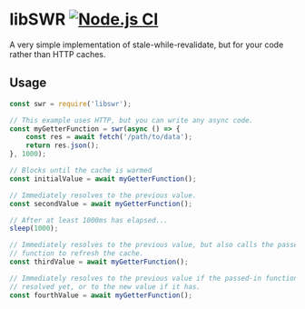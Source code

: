 # libSWR [![Node.js CI](https://github.com/Drarok/libswr/actions/workflows/nodejs.yml/badge.svg)](https://github.com/Drarok/libswr/actions/workflows/nodejs.yml)

A very simple implementation of stale-while-revalidate, but for your code rather than HTTP caches.

## Usage

```js
const swr = require('libswr');

// This example uses HTTP, but you can write any async code.
const myGetterFunction = swr(async () => {
	const res = await fetch('/path/to/data');
	return res.json();
}, 1000);

// Blocks until the cache is warmed
const initialValue = await myGetterFunction();

// Immediately resolves to the previous value.
const secondValue = await myGetterFunction();

// After at least 1000ms has elapsed...
sleep(1000);

// Immediately resolves to the previous value, but also calls the passed-in
// function to refresh the cache.
const thirdValue = await myGetterFunction();

// Immediately resolves to the previous value if the passed-in function hasn't
// resolved yet, or to the new value if it has.
const fourthValue = await myGetterFunction();
```
